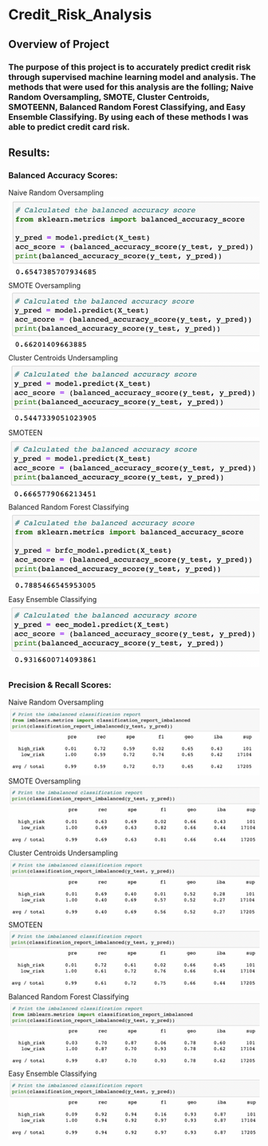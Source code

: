 # Credit_Risk_Analysis

## Overview of Project

### The purpose of this project is to accurately predict credit risk through supervised machine learning model and analysis. The methods that were used for this analysis are the folling; Naive Random Oversampling, SMOTE, Cluster Centroids, SMOTEENN, Balanced Random Forest Classifying, and Easy Ensemble Classifying. By using each of these methods I was able to predict credit card risk. 

## Results:
### Balanced Accuracy Scores:
Naive Random Oversampling
![This is an image](https://github.com/MitchHardy/Credit_Risk_Analysis/blob/main/Images/Naive%20Random%20Accuracy%20Report.png) 
SMOTE Oversampling
![This is an image](https://github.com/MitchHardy/Credit_Risk_Analysis/blob/main/Images/SMOTE%20Accuracy%20Report.png) 
Cluster Centroids Undersampling
![This is an image](https://github.com/MitchHardy/Credit_Risk_Analysis/blob/main/Images/ClusterCentroid%20Accuracy%20Report.png) 
SMOTEEN
![This is an image](https://github.com/MitchHardy/Credit_Risk_Analysis/blob/main/Images/SMOTEENN%20Accuracy%20Report.png) 
Balanced Random Forest Classifying 
![This is an image](https://github.com/MitchHardy/Credit_Risk_Analysis/blob/main/Images/BRFC%20Classifier%20Accuracy%20Report.png) 
Easy Ensemble Classifying
![This is an image](https://github.com/MitchHardy/Credit_Risk_Analysis/blob/main/Images/Easy%20Ensemble%20Classifier%20Accuracy%20Report.png)

### Precision & Recall Scores:
Naive Random Oversampling
![This is an image](https://github.com/MitchHardy/Credit_Risk_Analysis/blob/main/Images/Naive%20Random%20Report.png) 
SMOTE Oversampling
![This is an image](https://github.com/MitchHardy/Credit_Risk_Analysis/blob/main/Images/SMOTE%20Report.png) 
Cluster Centroids Undersampling
![This is an image](https://github.com/MitchHardy/Credit_Risk_Analysis/blob/main/Images/ClusterCentroid%20Report.png) 
SMOTEEN
![This is an image](https://github.com/MitchHardy/Credit_Risk_Analysis/blob/main/Images/SMOTEENN%20Report.png) 
Balanced Random Forest Classifying 
![This is an image](https://github.com/MitchHardy/Credit_Risk_Analysis/blob/main/Images/BRFC%20Classifier%20Report.png) 
Easy Ensemble Classifying
![This is an image](https://github.com/MitchHardy/Credit_Risk_Analysis/blob/main/Images/Easy%20Ensemble%20Classifier%20Report.png) 
